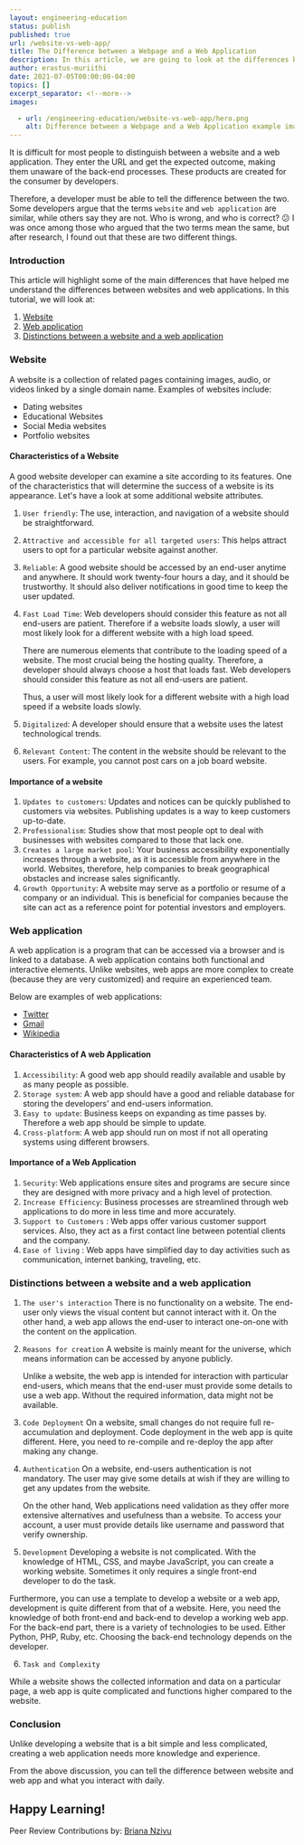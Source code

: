 ```yaml
---
layout: engineering-education
status: publish
published: true
url: /website-vs-web-app/
title: The Difference between a Webpage and a Web Application
description: In this article, we are going to look at the differences between a webpage and a website in back-end development. It is difficult for a user to distinguish between a website and a web application. They enter the URL and get the expected outcome. Getting the results of what they are searching for is what matters to the end-user. Therefore, a developer must be able to tell the difference between the two.
author: erastus-muriithi
date: 2021-07-05T00:00:00-04:00
topics: []
excerpt_separator: <!--more-->
images:

  - url: /engineering-education/website-vs-web-app/hero.png
    alt: Difference between a Webpage and a Web Application example image
---
```


It is difficult for most people to distinguish between a website and a web application. They enter the URL and get the expected outcome, making them unaware of the back-end processes.
These products are created for the consumer by developers.

Therefore, a developer must be able to tell the difference between the two. Some developers argue that the terms `website` and `web application` are similar, while others say they are not. Who is wrong, and who is correct? 😕 I was once among those who argued that the two terms mean the same, but after research, I found out that these are two different things.
<!--more-->
### Introduction

This article will highlight some of the main differences that have helped me understand the differences between websites and web applications.
In this tutorial, we will look at:

1. [Website](#website)
2. [Web application](#web-application)
3. [Distinctions between a website and a web application](#distinctions-between-a-website-and-a-web-application)

### Website
A website is a collection of related pages containing images, audio, or videos linked by a single domain name.
Examples of websites include:

- Dating websites
- Educational Websites
- Social Media websites
- Portfolio websites

#### Characteristics of a Website
A good website developer can examine a site according to its features. One of the characteristics that will determine the success of a website is its appearance. Let's have a look at some additional website attributes.

1. `User friendly`: The use, interaction, and navigation of a website should be straightforward.
2. `Attractive and accessible for all targeted users`: This helps attract users to opt for a particular website against another.
3. `Reliable`: A good website should be accessed by an end-user anytime and anywhere. It should work twenty-four hours a day, and it should be trustworthy. It should also deliver notifications in good time to keep the user updated.
4. `Fast Load Time`: Web developers should consider this feature as not all end-users are patient. Therefore if a website loads slowly, a user will most likely look for a different website with a high load speed.

   There are numerous elements that contribute to the loading speed of a website. The most crucial being the hosting quality. Therefore, a developer should always choose a host that loads fast. Web developers should consider this feature as not all end-users are patient.

   Thus, a user will most likely look for a different website with a high load speed if a website loads slowly.

5. `Digitalized`: A developer should ensure that a website uses the latest technological trends.
6. `Relevant Content`: The content in the website should be relevant to the users. For example, you cannot post cars on a job board website.

#### Importance of a website
1. `Updates to customers`: Updates and notices can be quickly published to customers via websites. Publishing updates is a way to keep customers up-to-date.
2. `Professionalism`: Studies show that most people opt to deal with businesses with websites compared to those that lack one.
3. `Creates a large market pool`: Your business accessibility exponentially increases through a website, as it is accessible from anywhere in the world. Websites, therefore, help companies to break geographical obstacles and increase sales significantly.
4. `Growth Opportunity`: A website may serve as a portfolio or resume of a company or an individual. This is beneficial for companies because the site can act as a reference point for potential investors and employers.

### Web application
A web application is a program that can be accessed via a browser and is linked to a database. A web application contains both functional and interactive elements. Unlike websites, web apps are more complex to create (because they are very customized) and require an experienced team.

Below are examples of web applications:

- [Twitter](https://twitter.com/?lang=en)
- [Gmail](https://mail.google.com/)
- [Wikipedia](https://www.wikipedia.org/)

#### Characteristics of A web Application
1. `Accessibility`: A good web app should readily available and usable by as many people as possible.
2. `Storage system`: A web app should have a good and reliable database for storing the developers' and end-users information.
3. ``Easy to update``: Business keeps on expanding as time passes by. Therefore a web app should be simple to update.
4. `Cross-platform`: A web app should run on most if not all operating systems using different browsers.

#### Importance of a Web Application

1. `Security`: Web applications ensure sites and programs are secure since they are designed with more privacy and a high level of protection.
2. `Increase Efficiency`: Business processes are streamlined through web applications to do more in less time and more accurately.
3. `Support to Customers` : Web apps offer various customer support services. Also, they act as a first contact line between potential clients and the company.
4. `Ease of living` :  Web apps have simplified day to day activities such as communication, internet banking, traveling, etc.

### Distinctions between a website and a web application

1. `The user's interaction`
There is no functionality on a website. The end-user only views the visual content but cannot interact with it. On the other hand, a web app allows the end-user to interact one-on-one with the content on the application.
2. `Reasons for creation`
A website is mainly meant for the universe, which means information can be accessed by anyone publicly.

   Unlike a website, the web app is intended for interaction with particular end-users, which means that the end-user must provide some details to use a web app. Without the required information, data might not be available.

3. `Code Deployment`
On a website, small changes do not require full re-accumulation and deployment. Code deployment in the web app is quite different. Here, you need to re-compile and re-deploy the app after making any change.
4. `Authentication`
On a website, end-users authentication is not mandatory. The user may give some details at wish if they are willing to get any updates from the website.

   On the other hand, Web applications need validation as they offer more extensive alternatives and usefulness than a website. To access your account, a user must provide details like username and password that verify ownership.

5. `Development`
Developing a website is not complicated. With the knowledge of HTML, CSS, and maybe JavaScript, you can create a working website. Sometimes it only requires a single front-end developer to do the task.

Furthermore, you can use a template to develop a website or a web app, development is quite different from that of a website. Here, you need the knowledge of both front-end and back-end to develop a working web app. For the back-end part, there is a variety of technologies to be used. Either Python, PHP, Ruby, etc. Choosing the back-end technology depends on the developer.

6. `Task and Complexity`

While a website shows the collected information and data on a particular page, a web app is quite complicated and functions higher compared to the website.

### Conclusion
Unlike developing a website that is a bit simple and less complicated, creating a web application needs more knowledge and experience.

From the above discussion, you can tell the difference between website and web app and what you interact with daily.

Happy Learning!
---
Peer Review Contributions by: [Briana Nzivu](/engineering-education/authors/briana-nzivu/)
